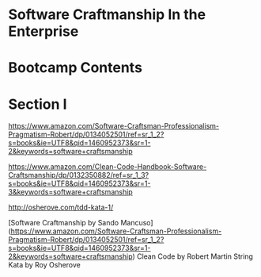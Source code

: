 # Software Craftmanship In the Enterprise

# Bootcamp Contents

# Section I

https://www.amazon.com/Software-Craftsman-Professionalism-Pragmatism-Robert/dp/0134052501/ref=sr_1_2?s=books&ie=UTF8&qid=1460952373&sr=1-2&keywords=software+craftsmanship

https://www.amazon.com/Clean-Code-Handbook-Software-Craftsmanship/dp/0132350882/ref=sr_1_3?s=books&ie=UTF8&qid=1460952373&sr=1-3&keywords=software+craftsmanship

http://osherove.com/tdd-kata-1/

[Software Craftmanship by Sando Mancuso] (https://www.amazon.com/Software-Craftsman-Professionalism-Pragmatism-Robert/dp/0134052501/ref=sr_1_2?s=books&ie=UTF8&qid=1460952373&sr=1-2&keywords=software+craftsmanship)
Clean Code by Robert Martin
String Kata by Roy Osherove

